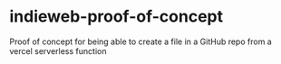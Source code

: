 # indieweb-proof-of-concept
Proof of concept for being able to create a file in a GitHub repo from a vercel serverless function
